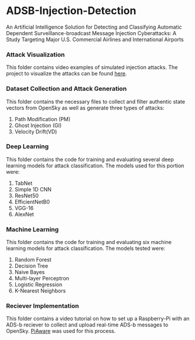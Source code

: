 # ADSB-Injection-Detection
An Artificial Intelligence Solution for Detecting and Classifying Automatic Dependent Surveillance-broadcast Message Injection Cyberattacks: A Study Targeting Major U.S. Commercial Airlines and International Airports

### Attack Visualization
This folder contains video examples of simulated injection attacks. The project to visualize the attacks can be found [here](https://github.com/redwards24/ADS-B-Data-Collector).

### Dataset Collection and Attack Generation
This folder contains the necessary files to collect and filter authentic state vectors from OpenSky as well as generate three types of attacks:
1. Path Modification (PM)
2. Ghost Injection (GI)
3. Velocity Drift(VD)

### Deep Learning
This folder contains the code for training and evaluating several deep learning models for attack classification. The models used for this portion were:
1. TabNet
2. Simple 1D CNN
3. ResNet50
4. EfficientNetB0
5. VGG-16
6. AlexNet

### Machine Learning
This folder contains the code for training and evaluating six machine learning models for attack classification.
The models tested were:
1. Random Forest
2. Decision Tree
3. Naive Bayes
4. Multi-layer Perceptron
5. Logistic Regression
6. K-Nearest Neighbors

### Reciever Implementation
This folder contains a video tutorial on how to set up a Raspberry-Pi with an ADS-b reciever to collect and upload real-time ADS-b messages to OpenSky. [PiAware](https://www.flightaware.com/adsb/piaware/build) was used for this process.
